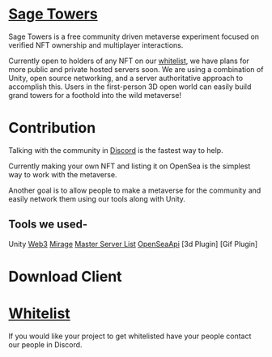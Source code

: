 # [Sage Towers](https://sagetowers.com)
Sage Towers is a free community driven metaverse experiment focused on verified NFT ownership and multiplayer interactions.

Currently open to holders of any NFT on our [whitelist](https://github.com/Amazastrophic/Sage-Towers/blob/main/Whitelist.md), we have plans for more public and private hosted servers soon. We are using a combination of Unity, open source networking, and a server authoritative approach to accomplish this. Users in the first-person 3D open world can easily build grand towers for a foothold into the wild metaverse!

# Contribution
Talking with the community in [Discord](https://discord.gg/sagetowers) is the fastest way to help.

Currently making your own NFT and listing it on OpenSea is the simplest way to work with the metaverse.

Another goal is to allow people to make a metaverse for the community and easily network them using our tools along with Unity.

## Tools we used-
Unity
[Web3](https://github.com/ChainSafe/web3.unity/)
[Mirage](https://github.com/MirageNet/Mirage)
[Master Server List](https://github.com/SoftwareGuy/NodeListServer)
[OpenSeaApi](https://docs.opensea.io/reference/api-overview)
[3d Plugin]
[Gif Plugin]


# Download Client

# [Whitelist](https://github.com/Amazastrophic/Sage-Towers/blob/main/Whitelist.md)
If you would like your project to get whitelisted have your people contact our people in Discord.
